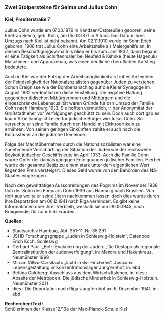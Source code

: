 ### Zwei Stolpersteine für Selma und Julius Cohn
#### Kiel, Preußerstraße 7

Julius Cohn wurde am 07.03.1879 in Kandzen/Ostpreußen geboren, seine Ehefrau Selma, geb. Kohn, am 05.03.1871 in Altona. Das Datum ihres Umzugs nach Kiel ist nicht bekannt. Am 02.11.1910 wurde ihr Sohn Erich geboren. 1908 trat Julius Cohn eine Arbeitsstelle als Malergehilfe an. In diesem Beschäftigungsverhältnis blieb er bis zum Jahr 1932, dann begann er eine Tätigkeit als Schriftenmaler bei Neufeld & Kuhnke (heute Hagenuk) Maschinen- und Apparatebau, was einen deutlichen beruflichen Aufstieg bedeutete.

Auch in Kiel war der Entzug der Arbeitsmöglichkeit als frühes Anzeichen der Feindseligkeit der Nationalsozialisten gegenüber Juden zu verstehen. Schon Ereignisse wie der Bombenanschlag auf die Kieler Synagoge im August 1932 verdeutlichten diese Einstellung. Die negative Haltung gegenüber jüdischen Mitbürgerinnen und Mitbürgern und die eingeschränkte Lebensqualität waren Gründe für den Umzug der Familie Cohn nach Hamburg 1933. Sie hofften vermutlich, in der Anonymität der Großstadt eher vor Verfolgungen geschützt zu sein. Doch auch dort gab es kaum Arbeitsmöglichkeiten für jüdische Bürger wie Julius Cohn. So versuchte er seine Familie durch den Handel mit Elektroartikeln zu ernähren. Von seinen geringen Einkünften zahlte er auch noch die Kultussteuer an die jüdische Gemeinde.

Folge der Machtübernahme durch die Nationalsozialisten war eine zunehmende Verschärfung der Situation der Juden wie der reichsweite Boykott jüdischer Geschäftsleute im April 1933. Auch die Familie Cohn wurde Opfer der damals gängigen Enteignungen jüdischer Familien. Hierbei wurde der gesamte Besitz zu einem stark unter dem eigentlichen Wert liegenden Preis versteigert. Dieses Geld wurde von den Behörden des NS-Staates eingezogen.

Nach den gewalttätigen Ausschreitungen des Pogroms im November 1938 floh der Sohn
des Ehepaars Cohn 1939 aus Hamburg nach Brasilien. Von dort aus wollte er seine Eltern nachkommen lassen, doch dies wurde durch ihre Deportation am 06.12.1941 nach Riga verhindert. Es gibt keine Informationen über ihren Verbleib, weshalb sie am 08.05.1945, nach Kriegsende, für tot erklärt wurden.

**Quellen:**
- Staatsarchiv Hamburg, Abt. 351-11, Nr. 35 291
- JSHD Forschungsgruppe „Juden in Schleswig-Holstein“, Datenpool Erich Koch, Schleswig
- Gerhard Paul: „Betr.: Evakuierung der Juden. „Die Gestapo als regionale Zentralinstitution der Judenverfolgung“, in: Menora und Hakenkreuz. Neumünster 1998
- Miriam Gilles-Carlebach: „Licht in der Finsternis“. Jüdische Lebensgestaltung im Konzentrationslager Jungfernhof, in: ebd.
- Bettina Goldberg: Ausschluss aus dem Wirtschaftsleben, in: dies.: Abseits der Metropolen. Die jüdische Minderheit in Schleswig-Holstein. Neumünster 2011
- dies.: Die Deportation nach Riga-Jungfernhof am 6. Dezember 1941, in: ebd.

**Recherchen/Text:**  
Schülerinnen der Klasse 12/13e der Max-Planck-Schule Kiel